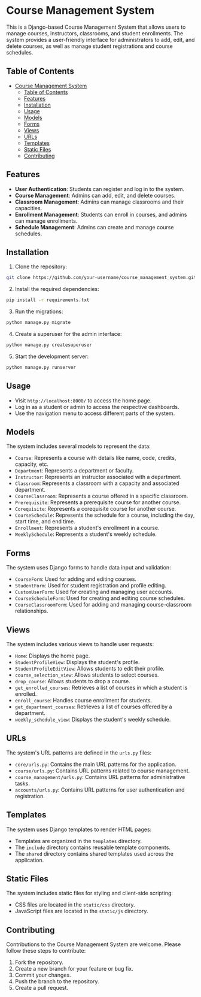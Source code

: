 # Course Management System

This is a Django-based Course Management System that allows users to manage courses, instructors, classrooms, and student enrollments. The system provides a user-friendly interface for administrators to add, edit, and delete courses, as well as manage student registrations and course schedules.

## Table of Contents

- [Course Management System](#course-management-system)
  - [Table of Contents](#table-of-contents)
  - [Features](#features)
  - [Installation](#installation)
  - [Usage](#usage)
  - [Models](#models)
  - [Forms](#forms)
  - [Views](#views)
  - [URLs](#urls)
  - [Templates](#templates)
  - [Static Files](#static-files)
  - [Contributing](#contributing)

## Features

- **User Authentication**: Students can register and log in to the system.
- **Course Management**: Admins can add, edit, and delete courses.
- **Classroom Management**: Admins can manage classrooms and their capacities.
- **Enrollment Management**: Students can enroll in courses, and admins can manage enrollments.
- **Schedule Management**: Admins can create and manage course schedules.

## Installation

1. Clone the repository:

```bash
git clone https://github.com/your-username/course_management_system.git
```

2. Install the required dependencies:

```bash
pip install -r requirements.txt
```

3. Run the migrations:

```bash
python manage.py migrate
```

4. Create a superuser for the admin interface:

```bash
python manage.py createsuperuser
```

5. Start the development server:

```bash
python manage.py runserver
```

## Usage

- Visit `http://localhost:8000/` to access the home page.
- Log in as a student or admin to access the respective dashboards.
- Use the navigation menu to access different parts of the system.

## Models

The system includes several models to represent the data:

- `Course`: Represents a course with details like name, code, credits, capacity, etc.
- `Department`: Represents a department or faculty.
- `Instructor`: Represents an instructor associated with a department.
- `Classroom`: Represents a classroom with a capacity and associated department.
- `CourseClassroom`: Represents a course offered in a specific classroom.
- `Prerequisite`: Represents a prerequisite course for another course.
- `Corequisite`: Represents a corequisite course for another course.
- `CourseSchedule`: Represents the schedule for a course, including the day, start time, and end time.
- `Enrollment`: Represents a student's enrollment in a course.
- `WeeklySchedule`: Represents a student's weekly schedule.

## Forms

The system uses Django forms to handle data input and validation:

- `CourseForm`: Used for adding and editing courses.
- `StudentForm`: Used for student registration and profile editing.
- `CustomUserForm`: Used for creating and managing user accounts.
- `CourseScheduleForm`: Used for creating and editing course schedules.
- `CourseClassroomForm`: Used for adding and managing course-classroom relationships.

## Views

The system includes various views to handle user requests:

- `Home`: Displays the home page.
- `StudentProfileView`: Displays the student's profile.
- `StudentProfileEditView`: Allows students to edit their profile.
- `course_selection_view`: Allows students to select courses.
- `drop_course`: Allows students to drop a course.
- `get_enrolled_courses`: Retrieves a list of courses in which a student is enrolled.
- `enroll_course`: Handles course enrollment for students.
- `get_department_courses`: Retrieves a list of courses offered by a department.
- `weekly_schedule_view`: Displays the student's weekly schedule.

## URLs

The system's URL patterns are defined in the `urls.py` files:

- `core/urls.py`: Contains the main URL patterns for the application.
- `course/urls.py`: Contains URL patterns related to course management.
- `course_management/urls.py`: Contains URL patterns for administrative tasks.
- `accounts/urls.py`: Contains URL patterns for user authentication and registration.

## Templates

The system uses Django templates to render HTML pages:

- Templates are organized in the `templates` directory.
- The `include` directory contains reusable template components.
- The `shared` directory contains shared templates used across the application.

## Static Files

The system includes static files for styling and client-side scripting:

- CSS files are located in the `static/css` directory.
- JavaScript files are located in the `static/js` directory.

## Contributing

Contributions to the Course Management System are welcome. Please follow these steps to contribute:

1. Fork the repository.
2. Create a new branch for your feature or bug fix.
3. Commit your changes.
4. Push the branch to the repository.
5. Create a pull request.